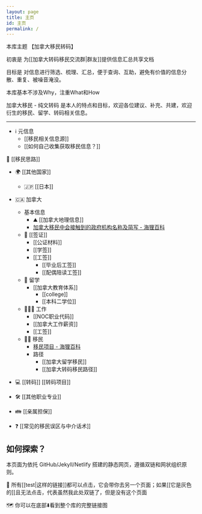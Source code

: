 ```yaml
---
layout: page
title: 主页
id: 主页
permalink: /
---
```


本库主题 【加拿大移民转码】 

初衷是 为[[加拿大转码移民交流群|群友]]提供信息汇总共享文档

目标是 对信息进行筛选、梳理、汇总，便于查询、互助，避免有价值的信息分散、重复、被噪音淹没。

本库基本不涉及Why，注重What和How

加拿大移民 - 纯文转码 是本人的特点和目标，欢迎各位建议、补充、共建，欢迎衍生的移民、留学、转码相关信息。

---

- ℹ️ 元信息
	- [[移民相关信息源]]
	- [[如何自己收集获取移民信息？]]

🧠 [[移民思路]]

- 🌍 [[其他国家]]
	- 🇯🇵 [[日本]]

- 🇨🇦 加拿大
	- 基本信息
		- ⛰️ [[加拿大地理信息]]
		- [加拿大移民中会接触到的政府机构名称及简写 - 海狸百科](https://www.hailibk.com/knowledge/department-abbreviation/)
	- 📄 [[签证]]
		- [[公证材料]]
		- [[学签]]
		- [[工签]]
			- [[毕业后工签]]
			- [[配偶陪读工签]]
	- 🏫 留学
		- [[加拿大教育体系]]
			- [[college]]
			- [[本科二学位]]
	- 👩🏻‍🔧 工作
		- [[NOC职业代码]]
		- [[加拿大工作薪资]]
		- [[工签]]
	- 🏃‍♀️ 移民
		- [移民项目 - 海狸百科](https://www.hailibk.com/immigration-programs/?_class_selection=pnp)
		- 路径
			- [[加拿大留学移民]]
			- [[加拿大转码移民路径]]

- 💻 [[转码]] [[转码项目]]

- 🛠 [[其他职业专业]]

- 👪 [[亲属担保]]

- ❓ [[常见的移民误区与中介话术]]

## 如何探索？

本页面为依托 GitHub/Jekyll/Netlify 搭建的静态网页，遵循双链和网状组织原则。

🔗 所有[[test|这样的链接]]都可以点击，它会带你去另一个页面；如果[[它是灰色的]]且无法点击，代表虽然我此处双链了，但是没有这个页面

🗺️ 你可以在底部⬇️看到整个库的完整链接图
